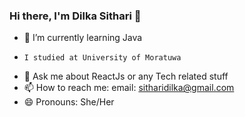 ### Hi there, I'm Dilka Sithari 👋





- 🌱 I’m currently learning Java
-     I studied at University of Moratuwa
- 💬 Ask me about ReactJs or any Tech related stuff
- 📫 How to reach me: email: sitharidilka@gmail.com
- 😄 Pronouns: She/Her


